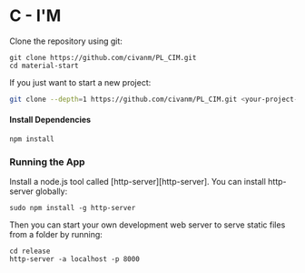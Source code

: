 # C - I'M

Clone the repository using git:

```
git clone https://github.com/civanm/PL_CIM.git
cd material-start
```

If you just want to start a new project:

```bash
git clone --depth=1 https://github.com/civanm/PL_CIM.git <your-project-name>
```


#### Install Dependencies


```
npm install
```

### Running the App 

Install a node.js tool called [http-server][http-server].  You can install http-server globally:

```
sudo npm install -g http-server
```

Then you can start your own development web server to serve static files from a folder by running:

```
cd release
http-server -a localhost -p 8000
